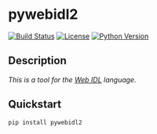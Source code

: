# pywebidl2

[![Build Status](https://travis-ci.org/PrVrSs/pywebidl2.svg?branch=master)](https://travis-ci.org/github/PrVrSs/pywebidl2)
[![License](https://img.shields.io/badge/License-MIT-green.svg)](https://github.com/PrVrSs/pywebidl2/blob/master/LICENSE)
[![Python Version](https://img.shields.io/badge/python-3.8-blue)](https://www.python.org/)

## Description

*This is a tool for the [Web IDL](https://heycam.github.io/webidl/) language.*

## Quickstart

```shell script
pip install pywebidl2
```
